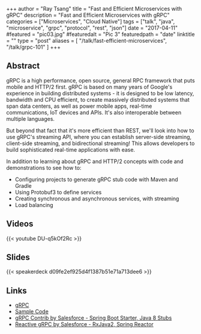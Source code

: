+++
author = "Ray Tsang"
title = "Fast and Efficient Microservices with gRPC"
description = "Fast and Efficient Microservices with gRPC"
categories = ["Microservices", "Cloud Native"]
tags = ["talk", "java", "microservice", "grpc", "protocol", "rest", "json"]
date = "2017-04-11"
#featured = "pic03.jpg"
#featuredalt = "Pic 3"
featuredpath = "date"
linktitle = ""
type = "post"
aliases = [
  "/talk/fast-efficient-microservices",
  "/talk/grpc-101"
]
+++

## Abstract
gRPC is a high performance, open source, general RPC framework that puts mobile and HTTP/2 first. gRPC is based on many years of Google's experience in building distributed systems - it is designed to be low latency, bandwidth and CPU efficient, to create massively distributed systems that span data centers, as well as power mobile apps, real-time communications, IoT devices and APIs. It's also interoperable between multiple languages.

But beyond that fact that it's more efficient than REST, we'll look into how to use gRPC's streaming API, where you can establish server-side streaming, client-side streaming, and bidirectional streaming! This allows developers to build sophisticated real-time applications with ease.

In addition to learning about gRPC and HTTP/2 concepts with code and demonstrations to see how to:
- Configuring projects to generate gRPC stub code with Maven and Gradle
- Using Protobuf3 to define services
- Creating synchronous and asynchronous services, with streaming
- Load balancing

## Videos
{{< youtube DU-q5kOf2Rc >}}

## Slides
{{< speakerdeck d09fe2ef925d4f1387b51e71a713dee6 >}}

## Links
- [gRPC](https://grpc.io)
- [Sample Code](https://github.com/saturnism/grpc-java-by-example)
- [gRPC Contrib by Salesforce - Spring Boot Starter, Java 8 Stubs](https://github.com/salesforce/grpc-java-contrib)
- [Reactive gRPC by Salesforce - RxJava2, Spring Reactor](https://github.com/salesforce/reactive-grpc)
